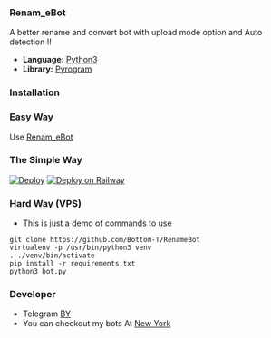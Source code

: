  ### Renam_eBot
A better rename and convert bot with upload mode option 
and Auto detection !!

* **Language:** [Python3](https://www.python.org)
* **Library:** [Pyrogram](https://docs.pyrogram.org)

### Installation

### Easy Way 
Use [Renam_eBot](https://t.me/Renam_eBot) 

### The Simple Way


[![Deploy](https://www.herokucdn.com/deploy/button.svg)](https://heroku.com/deploy?template=https://github.com/Bottom-T/RenameBot)
[![Deploy on Railway](https://railway.app/button.svg)](https://railway.app/new/template/BcxILH?referralCode=yQJ9q1)
### Hard Way (VPS)
* This is just a demo of commands to use
```
git clone https://github.com/Bottom-T/RenameBot
virtualenv -p /usr/bin/python3 venv
. ./venv/bin/activate
pip install -r requirements.txt
python3 bot.py
```

### Developer 
* Telegram [BY](https://t.me/TE_GitHub) 
* You can checkout my bots At [New York](https://t.me/us7a5)

